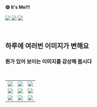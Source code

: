 <!--
#### 📫 How to reach me?
<a href="mailto:thquddnr123@gmail.com">
    <img 
        src="https://img.shields.io/badge/Gmail-d14836?style=flat-square&logo=Gmail&logoColor=white&link=mailto:thquddnr123@gmail.com"
        style="height : auto; margin-left : 60px; margin-right : 60px;"/>
</a>
-->
#### 😄 It's Me!!!

<a href="https://cybecho.notion.site/SBU-s-Archives-854ccd3338c2456a867956f26143998a" target="_blank"><img src="https://img.shields.io/badge/Portfolio-303030?style=for-the-badge&logo=Notion&logoColor=white"/></a>
<a href="https://www.instagram.com/junk_warrior_vintage/" target="_blank"><img src="https://img.shields.io/badge/@junk_warrir_vintage-E4405F?style=for-the-badge&logo=Instagram&logoColor=white"/></a>
<a href="https://www.behance.net/thquddnr125654" target="_blank"><img src="https://img.shields.io/badge/Behance-1769FF?style=for-the-badge&logo=Behance&logoColor=white"/></a>

</br>

## 하루에 여러번 이미지가 변해요
### 뭔가 있어 보이는 이미지를 감상해 봅시다

<!--
마크업 바로보기 사이트
https://dillinger.io/ 
-->
  <br/> <table>
<tr>
<td><a href='https://kimjongillookingatthings.tumblr.com/'><img src='https://www.random-art.org/img/large/440597.jpg'></a></td>
<td><a href='https://pointerpointer.com/'><img src='https://www.random-art.org/img/large/440628.jpg'></a></td>
<td><a href='https://longdogechallenge.com/'><img src='https://www.random-art.org/img/large/440661.jpg'></a></td>
</tr>
<tr>
<td><a href='https://img.theqoo.net/img/rjIus.jpg'><img src='https://www.random-art.org/img/large/440674.jpg'></a></td>
<td><a href='https://www.omfgdogs.com/#'><img src='https://www.random-art.org/img/large/440649.jpg'></a></td>
<td><a href='https://www.cameronsworld.net'><img src='https://www.random-art.org/img/large/440668.jpg'></a></td>
</tr>
<tr>
<td><a href='http://www.omglasergunspewpewpew.com/'><img src='https://www.random-art.org/img/large/440683.jpg'></a></td>
<td><a href='https://name.ho9.me/'><img src='https://www.random-art.org/img/large/440603.jpg'></a></td>
<td><a href='https://binarypiano.com/'><img src='https://www.random-art.org/img/large/440695.jpg'></a></td>
</tr>
</table>
